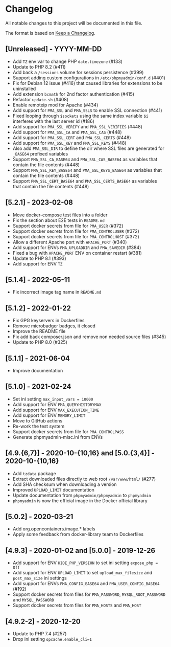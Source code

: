 # Changelog

All notable changes to this project will be documented in this file.

The format is based on [Keep a Changelog](https://keepachangelog.com/en/1.0.0/).

## [Unreleased] - YYYY-MM-DD

- Add `TZ` env var to change PHP `date.timezone` (#133)
- Update to PHP 8.2 (#411)
- Add back a `/sessions` volume for sessions persistence (#399)
- Support adding custom configurations in `/etc/phpmyadmin/conf.d` (#401)
- Fix for Debian 12 issue (#416) that caused libraries for extensions to be uninstalled
- Add extension `bcmath` for 2nd factor authentication (#415)
- Refactor `update.sh` (#408)
- Enable remoteip mod for Apache (#434)
- Add support for `PMA_SSL` and `PMA_SSLS` to enable SSL connection (#441)
- Fixed looping through `$sockets` using the same index variable `$i` interferes with the last server id (#186)
- Add support for `PMA_SSL_VERIFY` and `PMA_SSL_VERIFIES` (#448)
- Add support for `PMA_SSL_CA` and `PMA_SSL_CAS` (#448)
- Add support for `PMA_SSL_CERT` and `PMA_SSL_CERTS` (#448)
- Add support for `PMA_SSL_KEY` and `PMA_SSL_KEYS` (#448)
- Also add `PMA_SSL_DIR` to define the dir where SSL files are generated for `_BASE64` prefixed variables
- Support `PMA_SSL_CA_BASE64` and `PMA_SSL_CAS_BASE64` as variables that contain the file contents (#448)
- Support `PMA_SSL_KEY_BASE64` and `PMA_SSL_KEYS_BASE64` as variables that contain the file contents (#448)
- Support `PMA_SSL_CERT_BASE64` and `PMA_SSL_CERTS_BASE64` as variables that contain the file contents (#448)

## [5.2.1] - 2023-02-08

- Move docker-compose test files into a folder
- Fix the section about E2E tests in `README.md`
- Support docker secrets from file for `PMA_USER` (#372)
- Support docker secrets from file for `PMA_CONTROLUSER` (#372)
- Support docker secrets from file for `PMA_CONTROLHOST` (#372)
- Allow a different Apache port with `APACHE_PORT` (#340)
- Add support for ENVs `PMA_UPLOADDIR` and `PMA_SAVEDIR` (#384)
- Fixed a bug with `APACHE_PORT` ENV on container restart (#381)
- Update to PHP 8.1 (#393)
- Add support for ENV `TZ`

## [5.1.4] - 2022-05-11

- Fix incorrect image tag name in `README.md`

## [5.1.2] - 2022-01-22

- Fix GPG keyservers in Dockerfiles
- Remove microbadger badges, it closed
- Improve the README file
- Fix add back composer.json and remove non needed source files (#345)
- Update to PHP 8.0 (#325)

## [5.1.1] - 2021-06-04

- Improve documentation

## [5.1.0] - 2021-02-24

- Set ini setting `max_input_vars = 10000`
- Add support for ENV `PMA_QUERYHISTORYMAX`
- Add support for ENV `MAX_EXECUTION_TIME`
- Add support for ENV `MEMORY_LIMIT`
- Move to GitHub actions
- Re-work the test system
- Support docker secrets from file for `PMA_CONTROLPASS`
- Generate phpmyadmin-misc.ini from ENVs

## [4.9.{6,7}] - 2020-10-{10,16} and [5.0.{3,4}] - 2020-10-{10,16}

- Add `tzdata` package
- Extract downloaded files directly to web root `/var/www/html/` (#277)
- Add SHA checksum when downloading a version
- Improved `UPLOAD_LIMIT` documentation
- Update documentation from `phpmyadmin/phpmyadmin` to `phpmyadmin`
- `phpmyadmin` is now the official image in the Docker official library

## [5.0.2] - 2020-03-21

- Add org.opencontainers.image.* labels
- Apply some feedback from docker-library team to Dockerfiles

## [4.9.3] - 2020-01-02 and [5.0.0] - 2019-12-26

- Add support for ENV `HIDE_PHP_VERSION` to set ini setting `expose_php = Off`
- Add support for ENV `UPLOAD_LIMIT` to set `upload_max_filesize` and `post_max_size` ini settings
- Add support for ENVs `PMA_CONFIG_BASE64` and `PMA_USER_CONFIG_BASE64` (#192)
- Support docker secrets from files for `PMA_PASSWORD`, `MYSQL_ROOT_PASSWORD` and `MYSQL_PASSWORD`
- Support docker secrets from files for `PMA_HOSTS` and `PMA_HOST`

## [4.9.2-2] - 2020-12-20

- Update to PHP 7.4 (#257)
- Drop ini setting `opcache.enable_cli=1`
